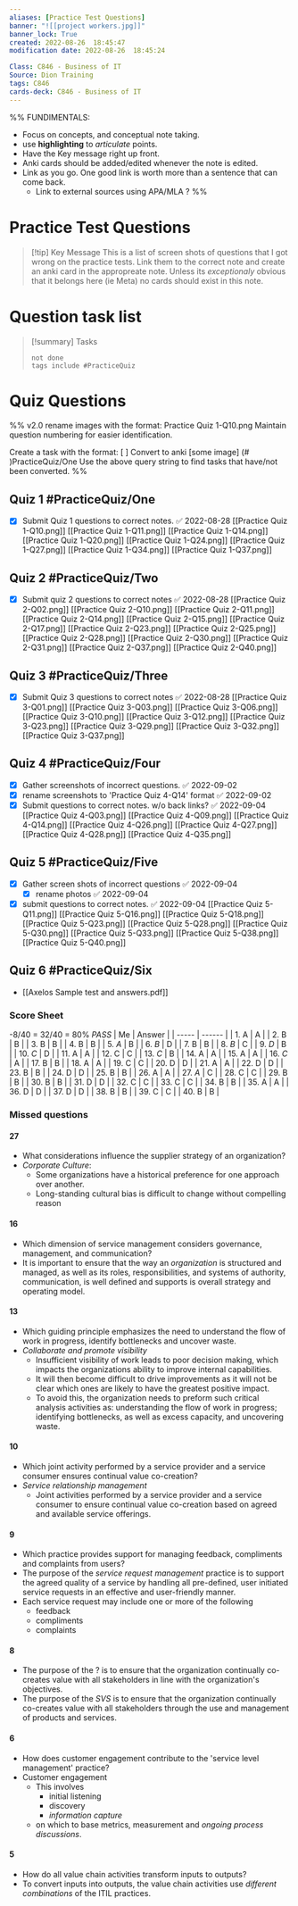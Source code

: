 ```yaml
---
aliases: [Practice Test Questions]
banner: "![[project workers.jpg]]"
banner_lock: True
created: 2022-08-26  18:45:47
modification date: 2022-08-26  18:45:24

Class: C846 - Business of IT
Source: Dion Training
tags: C846
cards-deck: C846 - Business of IT
---
```

%%
FUNDIMENTALS:
- Focus on concepts, and conceptual note taking.
- use __highlighting__ to _articulate_ points.
- Have the Key message right up front.
- Anki cards should be added/edited whenever the note is edited.
- Link as you go. One good link is worth more than a sentence that can come back.
	- Link to external sources using APA/MLA ? %%


# Practice Test Questions
>[!tip] Key Message
>This is a list of screen shots of questions that I got wrong on the practice tests.
>Link them to the correct note and create an anki card in the appropreate note.
>Unless its _exceptionaly_ obvious that it belongs here (ie Meta) no cards should exist in this note.
# Question task list
>[!summary] Tasks
>```tasks
>not done
>tags include #PracticeQuiz 
>```
# Quiz Questions
%%
v2.0
rename images with the format:
Practice Quiz 1-Q10.png
Maintain question numbering for easier identification.

Create a task with the format:
[ ] Convert to anki [some image] (# )PracticeQuiz/One 
Use the above query string to find tasks that have/not been converted.
%%
## Quiz 1 #PracticeQuiz/One 
- [x] Submit Quiz 1 questions to correct notes. ✅ 2022-08-28
[[Practice Quiz 1-Q10.png]]
[[Practice Quiz 1-Q11.png]]
[[Practice Quiz 1-Q14.png]]
[[Practice Quiz 1-Q20.png]]
[[Practice Quiz 1-Q24.png]]
[[Practice Quiz 1-Q27.png]]
[[Practice Quiz 1-Q34.png]]
[[Practice Quiz 1-Q37.png]]

## Quiz 2 #PracticeQuiz/Two 
- [x] Submit quiz 2 questions to correct notes ✅ 2022-08-28
[[Practice Quiz 2-Q02.png]]
[[Practice Quiz 2-Q10.png]]
[[Practice Quiz 2-Q11.png]]
[[Practice Quiz 2-Q14.png]]
[[Practice Quiz 2-Q15.png]]
[[Practice Quiz 2-Q17.png]]
[[Practice Quiz 2-Q23.png]]
[[Practice Quiz 2-Q25.png]]
[[Practice Quiz 2-Q28.png]]
[[Practice Quiz 2-Q30.png]]
[[Practice Quiz 2-Q31.png]]
[[Practice Quiz 2-Q37.png]]
[[Practice Quiz 2-Q40.png]]

## Quiz 3 #PracticeQuiz/Three 
- [x] Submit Quiz 3 questions to correct notes ✅ 2022-08-28
[[Practice Quiz 3-Q01.png]]
[[Practice Quiz 3-Q03.png]]
[[Practice Quiz 3-Q06.png]]
[[Practice Quiz 3-Q10.png]]
[[Practice Quiz 3-Q12.png]]
[[Practice Quiz 3-Q23.png]]
[[Practice Quiz 3-Q29.png]]
[[Practice Quiz 3-Q32.png]]
[[Practice Quiz 3-Q37.png]]



## Quiz 4 #PracticeQuiz/Four
- [x] Gather screenshots of incorrect questions. ✅ 2022-09-02
- [x] rename screenshots to 'Practice Quiz 4-Q14' format ✅ 2022-09-02
- [x] Submit questions to correct notes. w/o back links? ✅ 2022-09-04
[[Practice Quiz 4-Q03.png]]
[[Practice Quiz 4-Q09.png]] 
[[Practice Quiz 4-Q14.png]]
[[Practice Quiz 4-Q26.png]]
[[Practice Quiz 4-Q27.png]]
[[Practice Quiz 4-Q28.png]]
[[Practice Quiz 4-Q35.png]]

## Quiz 5 #PracticeQuiz/Five
- [x] Gather screen shots of incorrect questions ✅ 2022-09-04
	- [x] rename photos ✅ 2022-09-04
- [x] submit questions to correct notes. ✅ 2022-09-04
[[Practice Quiz 5-Q11.png]]
[[Practice Quiz 5-Q16.png]]
[[Practice Quiz 5-Q18.png]]
[[Practice Quiz 5-Q23.png]]
[[Practice Quiz 5-Q28.png]]
[[Practice Quiz 5-Q30.png]]
[[Practice Quiz 5-Q33.png]]
[[Practice Quiz 5-Q38.png]]
[[Practice Quiz 5-Q40.png]]

## Quiz 6 #PracticeQuiz/Six
- [[Axelos Sample test and answers.pdf]]
### Score Sheet
-8/40 = 32/40 = 80% _PASS_
| Me    | Answer |
| ----- | ------ |
| 1. A  | A      |
| 2. B  | B      |
| 3. B  | B      |
| 4. B  | B      |
| 5. _A_  | B      |
| 6. _B_  | D      |
| 7. B  | B      |
| 8. _B_  | C      |
| 9. _D_  | B      |
| 10. _C_ | D      |
| 11. A | A      |
| 12. C | C      |
| 13. _C_ | B      |
| 14. A | A      |
| 15. A | A      |
| 16. _C_ | A      |
| 17. B | B      |
| 18. A | A      |
| 19. C | C      |
| 20. D | D      |
| 21. A | A      |
| 22. D | D      |
| 23. B | B      |
| 24. D | D      |
| 25. B | B      |
| 26. A | A      |
| 27. _A_ | C      |
| 28. C | C      |
| 29. B | B      |
| 30. B | B      |
| 31. D | D      |
| 32. C | C      |
| 33. C | C      |
| 34. B | B      |
| 35. A | A      |
| 36. D | D      |
| 37. D | D      |
| 38. B | B      |
| 39. C | C      |
| 40. B | B      |


### Missed questions
#### 27
- What considerations influence the supplier strategy of an organization?
- _Corporate Culture_:
	- Some organizations have a historical preference for one approach over another.
	- Long-standing cultural bias is difficult to change without compelling reason
#### 16
- Which dimension of service management considers governance, management, and communication?
- It is important to ensure that the way an _organization_ is structured and managed, as well as its roles, responsibilities, and systems of authority, communication, is well defined and supports is overall strategy and operating model.
#### 13
- Which guiding principle emphasizes the need to understand the flow of work in progress, identify bottlenecks and uncover waste.
- _Collaborate and promote visibility_
	- Insufficient visibility of work leads to poor decision making, which impacts the organizations ability to improve internal capabilities.
	- It will then become difficult to drive improvements as it will not be clear which ones are likely to have the greatest positive impact.
	- To avoid this, the organization needs to preform such critical analysis activities as: understanding the flow of work in progress; identifying bottlenecks, as well as excess capacity, and uncovering waste.


#### 10
- Which joint activity performed by a service provider and a service consumer ensures continual value co-creation?
- _Service relationship management_
	- Joint activities performed by a service provider and a service consumer to ensure continual value co-creation based on agreed and available service offerings.
#### 9
- Which practice provides support for managing feedback, compliments and complaints from users?
- The purpose of the _service request management_ practice is to support the agreed quality of a service by handling all pre-defined, user initiated service requests in an effective and user-friendly manner.
- Each service request may include one or more of the following
	- feedback
	- compliments
	- complaints
#### 8
- The purpose of the ? is to ensure that the organization continually co-creates value with all stakeholders in line with the organization's objectives.
- The purpose of the _SVS_ is to ensure that the organization continually co-creates value with all stakeholders through the use and management of products and services.
#### 6
- How does customer engagement contribute to the 'service level management' practice?
- Customer engagement
	- This involves
		- initial listening
		- discovery
		- _information capture_
	- on which to base metrics, measurement and _ongoing process discussions_.
#### 5
- How do all value chain activities transform inputs to outputs?
- To convert inputs into outputs, the value chain activities use _different combinations_ of the ITIL practices.
